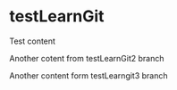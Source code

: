 # testLearnGit

Test content

Another cotent from testLearnGit2 branch

Another content form testLearngit3 branch

